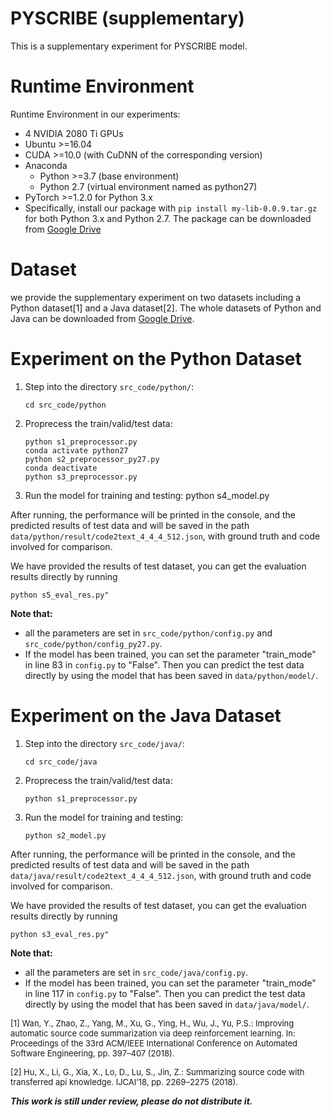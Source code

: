 # PYSCRIBE (supplementary)
This is a supplementary experiment for PYSCRIBE model.

# Runtime Environment
Runtime Environment in our experiments:
- 4 NVIDIA 2080 Ti GPUs
- Ubuntu >=16.04
- CUDA >=10.0 (with CuDNN of the corresponding version)
- Anaconda
    * Python >=3.7 (base environment)
    * Python 2.7 (virtual environment named as python27)
- PyTorch >=1.2.0 for Python 3.x
- Specifically, install our package with ```pip install my-lib-0.0.9.tar.gz``` for both Python 3.x and Python 2.7. The package can be downloaded from [Google Drive](https://drive.google.com/file/d/1BH50DVFmzcAUM7usnngusXSUM8S3bOQi/view?usp=sharing)

# Dataset
we provide the supplementary experiment on two datasets including a Python dataset[1] and a Java dataset[2].
The whole datasets of Python and Java can be downloaded from [Google Drive](https://drive.google.com/drive/folders/1Xdk3QLQmRK7ogHCV2ZlxMYaMBlONlZb1?usp=sharing).

# Experiment on the Python Dataset
1. Step into the directory `src_code/python/`:
    ```angular2html
    cd src_code/python
    ```
2. Proprecess the train/valid/test data:
   ```angular2html
   python s1_preprocessor.py
   conda activate python27
   python s2_preprocessor_py27.py
   conda deactivate
   python s3_preprocessor.py
    ```
3. Run the model for training and testing:
   python s4_model.py
  
After running, the performance will be printed in the console, and the predicted results of test data and will be saved in the path `data/python/result/code2text_4_4_4_512.json`, with ground truth and code involved for comparison.  

We have provided the results of test dataset, you can get the evaluation results directly by running 
```angular2html
python s5_eval_res.py"
```

**Note that:** 
- all the parameters are set in `src_code/python/config.py` and `src_code/python/config_py27.py`.
- If the model has been trained, you can set the parameter "train_mode" in line 83 in `config.py` to "False". Then you can predict the test data directly by using the model that has been saved in `data/python/model/`.  

# Experiment on the Java Dataset
1. Step into the directory `src_code/java/`:
    ```angular2html
    cd src_code/java
    ```
2. Proprecess the train/valid/test data:
   ```angular2html
   python s1_preprocessor.py
    ```
3. Run the model for training and testing:
   ```angular2html
   python s2_model.py
   ```
   
  
After running, the performance will be printed in the console, and the predicted results of test data and will be saved in the path `data/java/result/code2text_4_4_4_512.json`, with ground truth and code involved for comparison.  

We have provided the results of test dataset, you can get the evaluation results directly by running 
```angular2html
python s3_eval_res.py"
```

**Note that:** 
- all the parameters are set in `src_code/java/config.py`.
- If the model has been trained, you can set the parameter "train_mode" in line 117 in `config.py` to "False". Then you can predict the test data directly by using the model that has been saved in `data/java/model/`.

<font size=2>[1] Wan, Y., Zhao, Z., Yang, M., Xu, G., Ying, H., Wu, J., Yu, P.S.: Improving automatic source code summarization via deep reinforcement learning. In: Proceedings of the 33rd ACM/IEEE International Conference on Automated Software Engineering, pp. 397–407 (2018).

[2] Hu, X., Li, G., Xia, X., Lo, D., Lu, S., Jin, Z.: Summarizing source code with transferred api knowledge. IJCAI’18, pp. 2269–2275 (2018).</font>

***This work is still under review, please do not distribute it.***